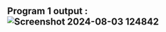 Program 1 output :
![Screenshot 2024-08-03 124842](https://github.com/user-attachments/assets/05c5eb2b-cb69-448b-b4b4-12e96f5f42b5)
--------------------------------------------------------------------------------------------------------------------------


